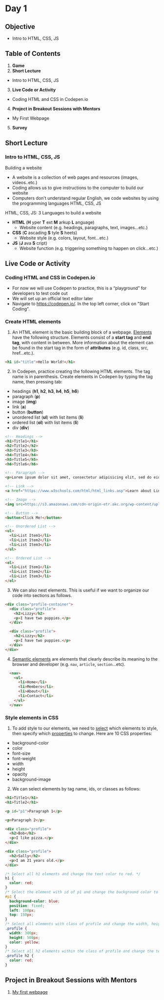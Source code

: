 # Day 1

## Objective
- Intro to HTML, CSS, JS

## Table of Contents
1. **Game**
2. **Short Lecture**
  * Intro to HTML, CSS, JS
3. **Live Code or Activity**
  * Coding HTML and CSS in Codepen.io
4. **Project in Breakout Sessions with Mentors**
  * My First Webpage
5. **Survey**

## Short Lecture

### Intro to HTML, CSS, JS 
Building a website
- A website is a collection of web pages and resources (images, videos..etc.) 
- Coding allows us to give instructions to the computer to build our website 
- Computers don't understand regular English, we code websites by using the programming languages HTML, CSS, JS

HTML, CSS, JS: 3 Languages to build a website
- **HTML** (**H** yper **T** ext **M** arkup **L** anguage)
  - Website content (e.g. headings, paragraphs, text, images...etc.)
- **CSS** (**C** ascading **S** tyle **S** heets)
  - Website style (e.g. colors, layout, font...etc.)
- **JS** (**J** ava **S** cript)
  - Website function (e.g. triggering something to happen on click...etc.) 

## Live Code or Activity

### Coding HTML and CSS in Codepen.io 
- For now we will use Codepen to practice, this is a “playground” for developers to test code out 
- We will set up an official text editor later
- Navigate to https://codepen.io/. In the top left corner, click on "Start Coding".

### Create HTML elements

1. An HTML element is the basic building block of a webpage. [Elements](https://w3schools.com/html/html_elements.asp) have the following structure. Elements consist of a **start tag** and **end tag**, with content in between. More information about the element can be found in the start tag in the form of **attributes** (e.g. id, class, src, href...etc.).

```HTML
<h1 id="title">Hello World!</h1>
```

2. In Codepen, practice creating the following HTML elements. The tag name is in parenthesis. Create elements in Codepen by typing the tag name, then pressing tab:
* headings (**h1**, **h2**, **h3**, **h4**, **h5**, **h6**)
* paragraph (**p**)
* image (**img**)
* link (**a**)
* button (**button**)
* unordered list (**ul**) with list items (**li**)
* ordered list (**ol**) with list items (**li**)
* div (**div**)

``` html
<!-- Headings -->
<h1>Title1</h1>
<h2>Title2</h2>
<h3>Title3</h3>
<h4>Title4</h4>
<h5>Title5</h5>
<h6>Title6</h6>

<!-- Paragraph -->
<p>Lorem ipsum dolor sit amet, consectetur adipisicing elit, sed do eiusmod tempor incididunt ut labore et dolore magna aliqua. Ut enim ad minim veniam, quis nostrud exercitation ullamco laboris nisi ut aliquip ex ea commodo consequat. Duis aute irure dolor in reprehenderit in voluptate velit esse cillum dolore eu fugiat nulla pariatur. Excepteur sint occaecat cupidatat non proident, sunt in culpa qui officia deserunt mollit anim id est laborum.</p>

<!-- Link -->
<a href="https://www.w3schools.com/html/html_links.asp">Learn about Links</a>

<!-- Image -->
<img src=https://s3.amazonaws.com/cdn-origin-etr.akc.org/wp-content/uploads/2017/11/12231413/Labrador-Retriever-MP.jpg"" alt="A puppy">

<!-- Button -->
<button>Click Me!</button>

<!-- Unordered List -->
<ul>
  <li>List Item1</li>
  <li>List Item2</li>
  <li>List Item3</li>
</ul>

<!-- Ordered List -->
<ol>
  <li>List Item1</li>
  <li>List Item2</li>
  <li>List Item3</li>
</ol>
```

3. We can also nest elements. This is useful if we want to organize our code into sections as follows.

``` HTML
<div class="profile-container">
  <div class="profile">
    <h2>Lizzy</h2>
    <p>I have two puppies.</p>
  </div>

  <div class="profile">
    <h2>Lizzy</h2>
    <p>I have two puppies.</p>
  </div>
</div>
```

4. [Semantic elements](https://www.w3schools.com/html/html5_semantic_elements.asp) are elements that clearly describe its meaning to the browser and developer (e.g. ```nav```, ```article```, ```section```...etc).

``` HTML
  <nav>
    <ul>
      <li>Home</li>
      <li>Members</li>
      <li>About</li>
      <li>Contact</li>
    </ul>
  </nav>
```

### Style elements in CSS

1. To add style to our elements, we need to [select](https://www.w3schools.com/css/css_selectors.asp) which elements to style, then specify which [properties](https://www.w3schools.com/cssref/default.asp) to change. Here are 10 CSS properties:
- background-color 
- color 
- font-size 
- font-weight 
- width
- height
- opacity
- background-image 

2. We can select elements by tag name, ids, or classes as follows:

``` html
<h1>Title1</h1>
<h1>Title2</h1>

<p id="p1">Paragraph 1</p>

<p>Paragraph 2</p>

<div class="profile">
  <h2>Bob</h2>
  <p>I like pizza.</p>
</div>

<div class="profile">
  <h2>Sally</h2>
  <p>I am 21 years old.</p>
</div>
```

``` css
/* Select all h1 elements and change the text color to red. */
h1 {
  color: red;
}
/* Select the element with id of p1 and change the background color to blue and position it 100px from the left and 150 px from the top of the window. */
#p1 {
  background-color: blue;
  position: fixed;
  left: 100px;
  top: 150px;
}
/* Select all elements with class of profile and change the width, height, and color. */
.profile {
  width: 300px;
  height: 500px;
  color: yellow;
}
/* Select all h2 elements within the class of profile and change the text color to red. */
.profile h2 {
  color: red;
}
```

## Project in Breakout Sessions with Mentors
1. [My first webpage](project.md)
